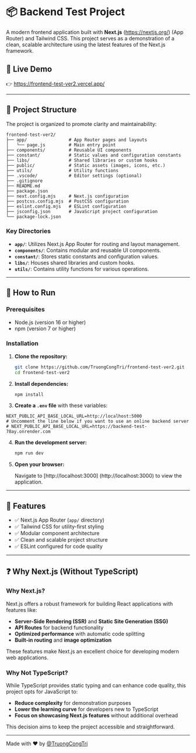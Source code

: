 # 📦 Backend Test Project

A modern frontend application built with **Next.js** (https://nextjs.org/) (App Router) and Tailwind CSS. This project serves as a demonstration of a clean, scalable architecture using the latest features of the Next.js framework.

## 🚀 Live Demo

👉 https://frontend-test-ver2.vercel.app/

---

## 📁 Project Structure

The project is organized to promote clarity and maintainability:

```
frontend-test-ver2/
├── app/                # App Router pages and layouts
│   └── page.js         # Main entry point
├── components/         # Reusable UI components
├── constant/           # Static values and configuration constants
├── libs/               # Shared libraries or custom hooks
├── public/             # Static assets (images, icons, etc.)
├── utils/              # Utility functions
├── .vscode/            # Editor settings (optional)
├── .gitignore
├── README.md
├── package.json
├── next.config.mjs     # Next.js configuration
├── postcss.config.mjs  # PostCSS configuration
├── eslint.config.mjs   # ESLint configuration
├── jsconfig.json       # JavaScript project configuration
└── package-lock.json
```

### Key Directories

- **`app/`**: Utilizes Next.js App Router for routing and layout management.
- **`components/`**: Contains modular and reusable UI components.
- **`constant/`**: Stores static constants and configuration values.
- **`libs/`**: Houses shared libraries and custom hooks.
- **`utils/`**: Contains utility functions for various operations.

---

## 🚀 How to Run

### Prerequisites

- Node.js (version 16 or higher)
- npm (version 7 or higher)

### Installation

1. **Clone the repository:**

   ```bash
   git clone https://github.com/TruongCongTri/frontend-test-ver2.git
   cd frontend-test-ver2
   ```

2. **Install dependencies:**

   ```bash
   npm install
   ```
   
3. **Create a `.env` file** with these variables:

```env
NEXT_PUBLIC_API_BASE_LOCAL_URL=http://localhost:5000
# Uncomment the line below if you want to use an online backend server
# NEXT_PUBLIC_API_BASE_LOCAL_URL=https://backend-test-78ay.onrender.com
```

4. **Run the development server:**

   ```bash
   npm run dev
   ```

5. **Open your browser:**

   Navigate to [http://localhost:3000] (http://localhost:3000) to view the application.

---

## 🧩 Features

- ✅ Next.js App Router (`app/` directory)
- ✅ Tailwind CSS for utility-first styling
- ✅ Modular component architecture
- ✅ Clean and scalable project structure
- ✅ ESLint configured for code quality

---

## ❓ Why Next.js (Without TypeScript)

### Why Next.js?

Next.js offers a robust framework for building React applications with features like:

- **Server-Side Rendering (SSR)** and **Static Site Generation (SSG)**
- **API Routes** for backend functionality
- **Optimized performance** with automatic code splitting
- **Built-in routing** and **image optimization**

These features make Next.js an excellent choice for developing modern web applications.

### Why Not TypeScript?

While TypeScript provides static typing and can enhance code quality, this project opts for JavaScript to:

- **Reduce complexity** for demonstration purposes
- **Lower the learning curve** for developers new to TypeScript
- **Focus on showcasing Next.js features** without additional overhead

This decision aims to keep the project accessible and straightforward.

---

Made with ❤️ by [@TruongCongTri](https://github.com/TruongCongTri)
